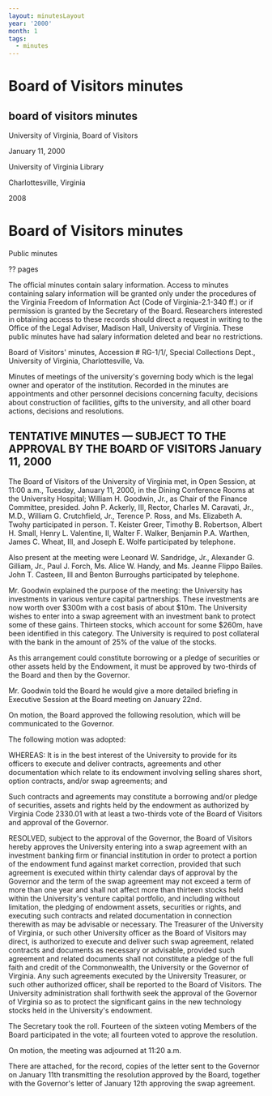 ```yaml
---
layout: minutesLayout
year: '2000'
month: 1
tags:
  - minutes
---
```

Board of Visitors minutes
=========================

board of visitors minutes
-------------------------

University of Virginia, Board of Visitors

January 11, 2000

University of Virginia Library

Charlottesville, Virginia

2008

Board of Visitors minutes
=========================

Public minutes

?? pages

The official minutes contain salary information. Access to minutes containing salary information will be granted only under the procedures of the Virginia Freedom of Information Act (Code of Virginia-2.1-340 ff.) or if permission is granted by the Secretary of the Board. Researchers interested in obtaining access to these records should direct a request in writing to the Office of the Legal Adviser, Madison Hall, University of Virginia. These public minutes have had salary information deleted and bear no restrictions.

Board of Visitors' minutes, Accession # RG-1/1/, Special Collections Dept., University of Virginia, Charlottesville, Va.

Minutes of meetings of the university's governing body which is the legal owner and operator of the institution. Recorded in the minutes are appointments and other personnel decisions concerning faculty, decisions about construction of facilities, gifts to the university, and all other board actions, decisions and resolutions.

TENTATIVE MINUTES — SUBJECT TO THE APPROVAL BY THE BOARD OF VISITORS January 11, 2000
-------------------------------------------------------------------------------------

The Board of Visitors of the University of Virginia met, in Open Session, at 11:00 a.m., Tuesday, January 11, 2000, in the Dining Conference Rooms at the University Hospital; William H. Goodwin, Jr., as Chair of the Finance Committee, presided. John P. Ackerly, III, Rector, Charles M. Caravati, Jr., M.D., William G. Crutchfield, Jr., Terence P. Ross, and Ms. Elizabeth A. Twohy participated in person. T. Keister Greer, Timothy B. Robertson, Albert H. Small, Henry L. Valentine, II, Walter F. Walker, Benjamin P.A. Warthen, James C. Wheat, III, and Joseph E. Wolfe participated by telephone.

Also present at the meeting were Leonard W. Sandridge, Jr., Alexander G. Gilliam, Jr., Paul J. Forch, Ms. Alice W. Handy, and Ms. Jeanne Flippo Bailes. John T. Casteen, III and Benton Burroughs participated by telephone.

Mr. Goodwin explained the purpose of the meeting: the University has investments in various venture capital partnerships. These investments are now worth over $300m with a cost basis of about $10m. The University wishes to enter into a swap agreement with an investment bank to protect some of these gains. Thirteen stocks, which account for some $260m, have been identified in this category. The University is required to post collateral with the bank in the amount of 25% of the value of the stocks.

As this arrangement could constitute borrowing or a pledge of securities or other assets held by the Endowment, it must be approved by two-thirds of the Board and then by the Governor.

Mr. Goodwin told the Board he would give a more detailed briefing in Executive Session at the Board meeting on January 22nd.

On motion, the Board approved the following resolution, which will be communicated to the Governor.

The following motion was adopted:

WHEREAS: It is in the best interest of the University to provide for its officers to execute and deliver contracts, agreements and other documentation which relate to its endowment involving selling shares short, option contracts, and/or swap agreements; and

Such contracts and agreements may constitute a borrowing and/or pledge of securities, assets and rights held by the endowment as authorized by Virginia Code 2330.01 with at least a two-thirds vote of the Board of Visitors and approval of the Governor.

RESOLVED, subject to the approval of the Governor, the Board of Visitors hereby approves the University entering into a swap agreement with an investment banking firm or financial institution in order to protect a portion of the endowment fund against market correction, provided that such agreement is executed within thirty calendar days of approval by the Governor and the term of the swap agreement may not exceed a term of more than one year and shall not affect more than thirteen stocks held within the University's venture capital portfolio, and including without limitation, the pledging of endowment assets, securities or rights, and executing such contracts and related documentation in connection therewith as may be advisable or necessary. The Treasurer of the University of Virginia, or such other University officer as the Board of Visitors may direct, is authorized to execute and deliver such swap agreement, related contracts and documents as necessary or advisable, provided such agreement and related documents shall not constitute a pledge of the full faith and credit of the Commonwealth, the University or the Governor of Virginia. Any such agreements executed by the University Treasurer, or such other authorized officer, shall be reported to the Board of Visitors. The University administration shall forthwith seek the approval of the Governor of Virginia so as to protect the significant gains in the new technology stocks held in the University's endowment.

The Secretary took the roll. Fourteen of the sixteen voting Members of the Board participated in the vote; all fourteen voted to approve the resolution.

On motion, the meeting was adjourned at 11:20 a.m.

There are attached, for the record, copies of the letter sent to the Governor on January 11th transmitting the resolution approved by the Board, together with the Governor's letter of January 12th approving the swap agreement.
